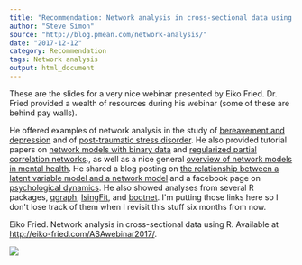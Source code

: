 ```yaml
---
title: "Recommendation: Network analysis in cross-sectional data using R"
author: "Steve Simon"
source: "http://blog.pmean.com/network-analysis/"
date: "2017-12-12"
category: Recommendation
tags: Network analysis
output: html_document
---
```


These are the slides for a very nice webinar presented by Eiko Fried.
Dr. Fried provided a wealth of resources during his webinar (some of
these are behind pay walls).

He offered examples of network analysis in the study of [bereavement and
depression](http://psycnet.apa.org/doiLanding?doi=10.1037%2Fabn0000028)
and of [post-traumatic stress
disorder](https://www.ncbi.nlm.nih.gov/pubmed/27936411). He also
provided tutorial papers on [network models with binary
data](https://www.nature.com/articles/srep05918) and [regularized
partial correlation networks](https://arxiv.org/abs/1607.01367)., as
well as a nice general [overview of network models in mental
health](https://link.springer.com/article/10.1007%2Fs00127-016-1319-z).
He shared a blog posting on [the relationship between a latent variable
model and a network
model](http://psych-networks.com/meaning-model-equivalence-network-models-latent-variables-theoretical-space/)
and a facebook page on [psychological
dynamics](https://www.facebook.com/groups/PsychologicalDynamics/). He
also showed analyses from several R packages,
[qgraph](https://cran.r-project.org/web/packages/qgraph/index.html),
[IsingFit](https://cran.r-project.org/web/packages/IsingFit/index.html),
and
[bootnet](https://cran.r-project.org/web/packages/bootnet/index.html).
I'm putting those links here so I don't lose track of them when I
revisit this stuff six months from now.



<!---More--->

Eiko Fried. Network analysis in cross-sectional data using R. Available
at <http://eiko-fried.com/ASAwebinar2017/>.

![](../../../web/images/17/network-analysis01.png)





